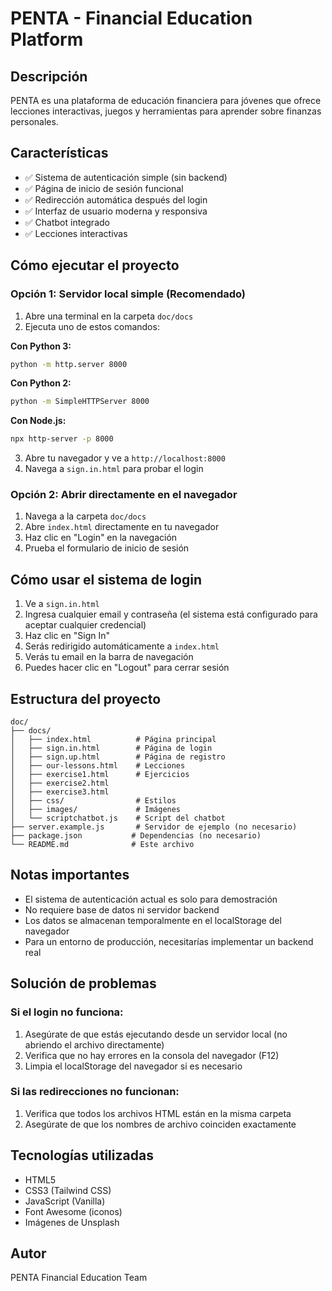 # PENTA - Financial Education Platform

## Descripción
PENTA es una plataforma de educación financiera para jóvenes que ofrece lecciones interactivas, juegos y herramientas para aprender sobre finanzas personales.

## Características
- ✅ Sistema de autenticación simple (sin backend)
- ✅ Página de inicio de sesión funcional
- ✅ Redirección automática después del login
- ✅ Interfaz de usuario moderna y responsiva
- ✅ Chatbot integrado
- ✅ Lecciones interactivas

## Cómo ejecutar el proyecto

### Opción 1: Servidor local simple (Recomendado)
1. Abre una terminal en la carpeta `doc/docs`
2. Ejecuta uno de estos comandos:

**Con Python 3:**
```bash
python -m http.server 8000
```

**Con Python 2:**
```bash
python -m SimpleHTTPServer 8000
```

**Con Node.js:**
```bash
npx http-server -p 8000
```

3. Abre tu navegador y ve a `http://localhost:8000`
4. Navega a `sign.in.html` para probar el login

### Opción 2: Abrir directamente en el navegador
1. Navega a la carpeta `doc/docs`
2. Abre `index.html` directamente en tu navegador
3. Haz clic en "Login" en la navegación
4. Prueba el formulario de inicio de sesión

## Cómo usar el sistema de login

1. Ve a `sign.in.html`
2. Ingresa cualquier email y contraseña (el sistema está configurado para aceptar cualquier credencial)
3. Haz clic en "Sign In"
4. Serás redirigido automáticamente a `index.html`
5. Verás tu email en la barra de navegación
6. Puedes hacer clic en "Logout" para cerrar sesión

## Estructura del proyecto

```
doc/
├── docs/
│   ├── index.html          # Página principal
│   ├── sign.in.html        # Página de login
│   ├── sign.up.html        # Página de registro
│   ├── our-lessons.html    # Lecciones
│   ├── exercise1.html      # Ejercicios
│   ├── exercise2.html
│   ├── exercise3.html
│   ├── css/                # Estilos
│   ├── images/             # Imágenes
│   └── scriptchatbot.js    # Script del chatbot
├── server.example.js       # Servidor de ejemplo (no necesario)
├── package.json           # Dependencias (no necesario)
└── README.md              # Este archivo
```

## Notas importantes

- El sistema de autenticación actual es solo para demostración
- No requiere base de datos ni servidor backend
- Los datos se almacenan temporalmente en el localStorage del navegador
- Para un entorno de producción, necesitarías implementar un backend real

## Solución de problemas

### Si el login no funciona:
1. Asegúrate de que estás ejecutando desde un servidor local (no abriendo el archivo directamente)
2. Verifica que no hay errores en la consola del navegador (F12)
3. Limpia el localStorage del navegador si es necesario

### Si las redirecciones no funcionan:
1. Verifica que todos los archivos HTML están en la misma carpeta
2. Asegúrate de que los nombres de archivo coinciden exactamente

## Tecnologías utilizadas

- HTML5
- CSS3 (Tailwind CSS)
- JavaScript (Vanilla)
- Font Awesome (iconos)
- Imágenes de Unsplash

## Autor

PENTA Financial Education Team
